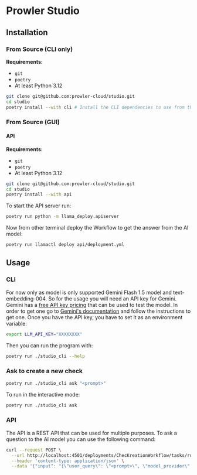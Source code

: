
# Prowler Studio

## Installation

### From Source (CLI only)

**Requirements:**
- `git`
- `poetry`
- At least Python 3.12

```bash
git clone git@github.com:prowler-cloud/studio.git
cd studio
poetry install --with cli # Install the CLI dependencies to use from the terminal in a easy way
```

### From Source (GUI)

#### API

**Requirements:**
- `git`
- `poetry`
- At least Python 3.12

```bash
git clone git@github.com:prowler-cloud/studio.git
cd studio
poetry install --with api
```

To start the API server run:

```bash
poetry run python -m llama_deploy.apiserver
```

Now from other terminal deploy the Workflow to get the answer from the AI model:

```bash
poetry run llamactl deploy api/deployment.yml
```

## Usage

### CLI

For now only as model is only supported Gemini Flash 1.5 model and text-embedding-004.
So for the usage you will need an API key for Gemini. Gemini has a
[free API key pricing](https://ai.google.dev/pricing#1_5flash) that can be
used to test the model. In order to get one go to [Gemini's documentation](https://ai.google.dev/gemini-api/docs/api-key)
and follow the instructions to get one. Once you have the API key, you have to set it as an environment variable:

```bash
export LLM_API_KEY="XXXXXXXX"
```

Then you can run the program with:

```bash
poetry run ./studio_cli --help
```

### Ask to create a new check

```bash
poetry run ./studio_cli ask "<prompt>"
```

To run in the interactive mode:

```bash
poetry run ./studio_cli ask
```

### API

The API is a REST API that can be used for multiple purposes. To ask a question to the AI model you can use the following command:

```bash
curl --request POST \
  --url http://localhost:4501/deployments/ChecKreationWorkflow/tasks/run \
  --header 'content-type: application/json' \
  --data '{"input": "{\"user_query\": \"<prompt>\", \"model_provider\": \"gemini\", \"model_reference\": \"1.5 Flash\"}"}'
```

